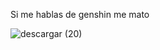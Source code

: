 Si me hablas de genshin me mato

![descargar (20)](https://github.com/user-attachments/assets/cff63d59-acb2-4e68-8a29-6a3392c0d690)
